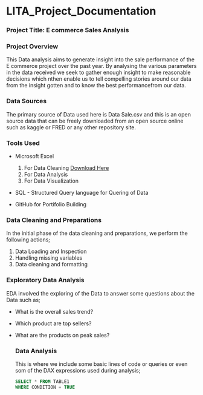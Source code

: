 # LITA_Project_Documentation

### Project Title: E commerce Sales Analysis

### Project Overview
This Data analysis aims to generate insight into the sale performance of the E commerce project over the past year. By analysing the various parameters in the data received we seek to gather enough insight to make reasonable decisions which nthen enable us to tell compelling stories around our data from the insight gotten and to know the best performancefrom our data.

### Data Sources
The primary source of Data used here is Data Sale.csv and this is an open source data that can be freely downloaded from an open source online such as kaggle or FRED or any other repository site.

### Tools Used
- Microsoft Excel 
    1. For Data Cleaning [Download Here](https://www.microsoft.com)
    2. For Data Analysis
    3. For Data Visualization
       
- SQL - Structured Query language for Quering of Data
- GitHub for Portifolio Building

### Data Cleaning and Preparations
In the initial phase of the data cleaning and preparations, we perform the following actions;
1. Data Loading and Inspection
2. Handling missing variables
3. Data cleaning and formatting

### Exploratory Data Analysis
EDA involved the exploring of the Data to answer some questions about the Data such as;
- What is the overall sales trend?
- Which product are top sellers?
- What are the products on peak sales?

  ### Data Analysis
  This is where we include some basic lines of code or queries or even som of the DAX expressions used during analysis;

  ```SQL
  SELECT * FROM TABLE1
  WHERE CONDITION = TRUE
  ```
